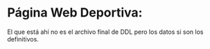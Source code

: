 ﻿# Página Web Deportiva:

El que está ahí no es el archivo final de DDL pero los datos si son los definitivos.